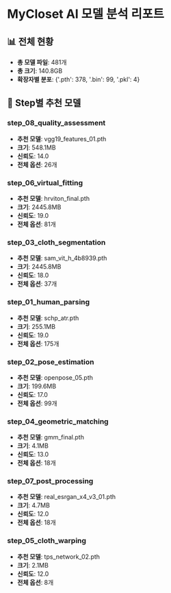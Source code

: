# MyCloset AI 모델 분석 리포트

## 📊 전체 현황
- **총 모델 파일**: 481개
- **총 크기**: 140.8GB
- **확장자별 분포**: {'.pth': 378, '.bin': 99, '.pkl': 4}

## 🎯 Step별 추천 모델

### step_08_quality_assessment
- **추천 모델**: vgg19_features_01.pth
- **크기**: 548.1MB
- **신뢰도**: 14.0
- **전체 옵션**: 26개

### step_06_virtual_fitting
- **추천 모델**: hrviton_final.pth
- **크기**: 2445.8MB
- **신뢰도**: 19.0
- **전체 옵션**: 81개

### step_03_cloth_segmentation
- **추천 모델**: sam_vit_h_4b8939.pth
- **크기**: 2445.8MB
- **신뢰도**: 18.0
- **전체 옵션**: 37개

### step_01_human_parsing
- **추천 모델**: schp_atr.pth
- **크기**: 255.1MB
- **신뢰도**: 19.0
- **전체 옵션**: 175개

### step_02_pose_estimation
- **추천 모델**: openpose_05.pth
- **크기**: 199.6MB
- **신뢰도**: 17.0
- **전체 옵션**: 99개

### step_04_geometric_matching
- **추천 모델**: gmm_final.pth
- **크기**: 4.1MB
- **신뢰도**: 13.0
- **전체 옵션**: 18개

### step_07_post_processing
- **추천 모델**: real_esrgan_x4_v3_01.pth
- **크기**: 4.7MB
- **신뢰도**: 12.0
- **전체 옵션**: 18개

### step_05_cloth_warping
- **추천 모델**: tps_network_02.pth
- **크기**: 2.1MB
- **신뢰도**: 12.0
- **전체 옵션**: 8개

